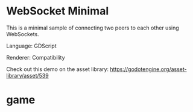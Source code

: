 # WebSocket Minimal

This is a minimal sample of connecting two peers to each other using WebSockets.

Language: GDScript

Renderer: Compatibility

Check out this demo on the asset library: https://godotengine.org/asset-library/asset/539
# game
